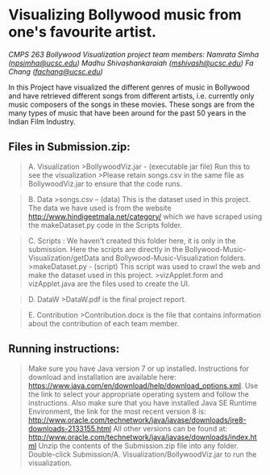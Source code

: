 # Visualizing Bollywood music from one's favourite artist. #

*CMPS 263 Bollywood Visualization project team members:*
*Namrata Simha (npsimha@ucsc.edu)*
*Madhu Shivashankaraiah (mshivash@ucsc.edu)*
*Fa Chang (fachang@ucsc.edu)*

In this Project have visualized the different genres of music in Bollywood and have retrieved different songs from different artists, i.e. currently only music composers of the songs in these movies. These songs are from the many types of music that have been around for the past 50 years in the Indian Film Industry.


## Files in Submission.zip: ##

>A. Visualization
	>BollywoodViz.jar - (executable jar file) Run this to see the visualization
	>Please retain songs.csv in the same file as BollywoodViz.jar to ensure that the code runs.

>B. Data
	>songs.csv – (data) This is the dataset used in this project. The data we have used is from the website http://www.hindigeetmala.net/category/ which we have scraped using the makeDataset.py code in the Scripts folder.

>C. Scripts : We haven't created this folder here, it is only in the submission. Here the scripts are directly in the Bollywood-Music-Visualization/getData and Bollywood-Music-Visualization folders.
	>makeDataset.py - (script) This script was used to crawl the web and make the dataset used in this project.
	>vizApplet.form and vizApplet.java are the files used to create the UI.

>D. DataW
	>DataW.pdf is the final project report.

>E. Contribution
	>Contribution.docx is the file that contains information about the contribution of each team member.

## Running instructions: ##
> Make sure you have Java version 7 or up installed. Instructions for download and installation are available here: https://www.java.com/en/download/help/download_options.xml.
Use the link to select your appropriate operating system and follow the instructions. Also make sure that you have installed Java SE Runtime Environment, the link for the most recent version 8 is: http://www.oracle.com/technetwork/java/javase/downloads/jre8-downloads-2133155.html
All other versions can be found at: http://www.oracle.com/technetwork/java/javase/downloads/index.html
> Unzip the contents of the Submission.zip file into any folder. Double-click Submission/A. Visualization/BollywoodViz.jar to run the visualization.

